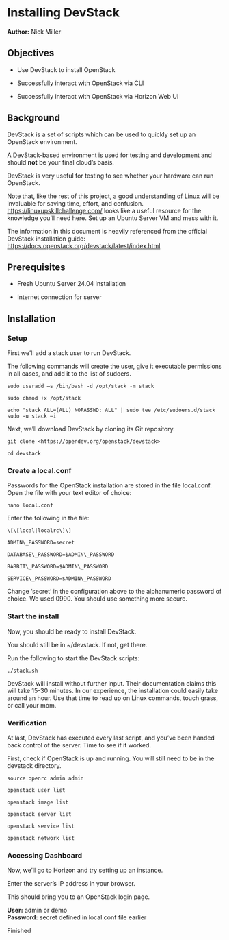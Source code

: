 # Installing DevStack

**Author:** Nick Miller

## Objectives

- Use DevStack to install OpenStack

- Successfully interact with OpenStack via CLI

- Successfully interact with OpenStack via Horizon Web UI

## Background

DevStack is a set of scripts which can be used to quickly set up an
OpenStack environment.

A DevStack-based environment is used for testing and development and
should **not** be your final cloud’s basis.

DevStack is very useful for testing to see whether your hardware can run
OpenStack.

Note that, like the rest of this project, a good understanding of Linux
will be invaluable for saving time, effort, and confusion.
<https://linuxupskillchallenge.com/> looks like a useful resource for
the knowledge you’ll need here. Set up an Ubuntu Server VM and mess with
it.

The information in this document is heavily referenced from the official
DevStack installation guide:
<https://docs.openstack.org/devstack/latest/index.html>

## Prerequisites

- Fresh Ubuntu Server 24.04 installation

- Internet connection for server

## Installation

### Setup

First we’ll add a stack user to run DevStack.

The following commands will create the user, give it executable
permissions in all cases, and add it to the list of sudoers.

```console
sudo useradd –s /bin/bash -d /opt/stack -m stack

sudo chmod +x /opt/stack

echo "stack ALL=(ALL) NOPASSWD: ALL" | sudo tee /etc/sudoers.d/stack  
sudo -u stack –i
```

Next, we’ll download DevStack by cloning its Git repository.

```console
git clone <https://opendev.org/openstack/devstack>

cd devstack
```

### Create a local.conf

Passwords for the OpenStack installation are stored in the file
local.conf. Open the file with your text editor of choice:

```console
nano local.conf
```

Enter the following in the file:

```console
\[\[local|localrc\]\]

ADMIN\_PASSWORD=secret

DATABASE\_PASSWORD=$ADMIN\_PASSWORD

RABBIT\_PASSWORD=$ADMIN\_PASSWORD

SERVICE\_PASSWORD=$ADMIN\_PASSWORD
```

Change ‘secret’ in the configuration above to the alphanumeric password
of choice. We used 0990. You should use something more secure.

### Start the install

Now, you should be ready to install DevStack.

You should still be in \~/devstack. If not, get there.

Run the following to start the DevStack scripts:

```console
./stack.sh
```

DevStack will install without further input. Their documentation claims
this will take 15-30 minutes. In our experience, the installation could
easily take around an hour. Use that time to read up on Linux commands,
touch grass, or call your mom.

### Verification

At last, DevStack has executed every last script, and you’ve been handed
back control of the server. Time to see if it worked.

First, check if OpenStack is up and running. You will still need to be
in the devstack directory.

```console
source openrc admin admin

openstack user list

openstack image list

openstack server list

openstack service list

openstack network list
```

### Accessing Dashboard

Now, we’ll go to Horizon and try setting up an instance.

Enter the server’s IP address in your browser.

This should bring you to an OpenStack login page.

**User:** admin or demo  
**Password:** secret defined in local.conf file earlier

Finished
